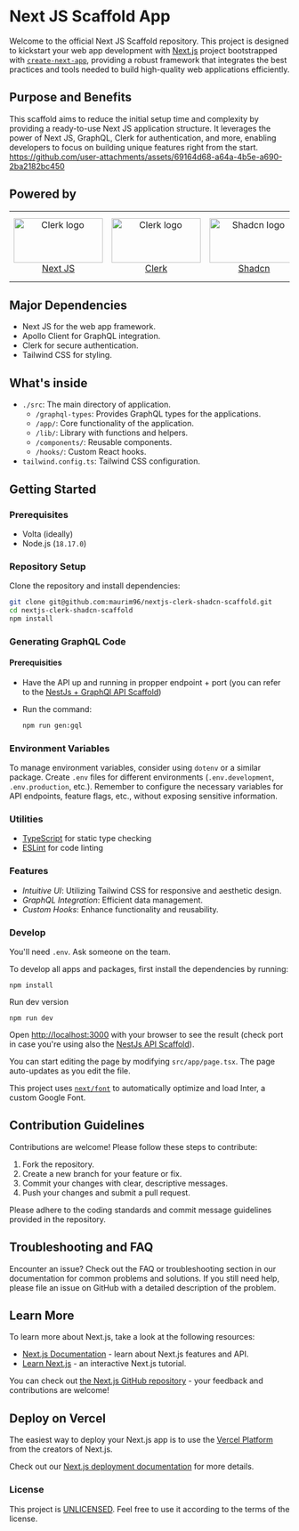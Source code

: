 
# Next JS Scaffold App

Welcome to the official Next JS Scaffold repository. This project is designed to kickstart your web app development with [Next.js](https://nextjs.org/) project bootstrapped with [`create-next-app`](https://github.com/vercel/next.js/tree/canary/packages/create-next-app), providing a robust framework that integrates the best practices and tools needed to build high-quality web applications efficiently.

## Purpose and Benefits

This scaffold aims to reduce the initial setup time and complexity by providing a ready-to-use Next JS application structure. It leverages the power of Next JS, GraphQL, Clerk for authentication,  and more, enabling developers to focus on building unique features right from the start.
https://github.com/user-attachments/assets/69164d68-a64a-4b5e-a690-2ba2182bc450

## Powered by

<p align="center">
  <table>
    <tr>
      <td align="center">
        <a href="https://nextjs.org/docs">
          <img src="https://github.com/user-attachments/assets/15df5a42-8da2-4796-8e20-066676f3e704" width="160" height="80" alt="Clerk logo"><br/>
          Next JS
        </a>
      </td>
      <td align="center">
        <a href="https://clerk.com/docs">
          <img src="https://github.com/maurim96/rn-expo-scaffold/assets/22548752/f2f691e0-c06f-45e8-96c8-580fa83a986e" width="160" height="80" alt="Clerk logo"><br/>
          Clerk
        </a>
      </td>
      <td align="center">
        <a href="https://ui.shadcn.com/">
          <img src="https://github.com/user-attachments/assets/69164d68-a64a-4b5e-a690-2ba2182bc450" width="160" height="80" alt="Shadcn logo"><br/>
          Shadcn
        </a>
      </td>
      <td align="center">
        <a href="https://www.apollographql.com/docs/react/">
          <img src="https://github.com/maurim96/rn-expo-scaffold/assets/22548752/87271779-89e3-4996-9e6b-020e3b42881e" width="160" height="80" alt="Apollo GraphQL logo"><br/>
          Apollo Client
        </a>
      </td>
      <td align="center">
        <a href="https://graphql.org/learn/">
          <img src="https://github.com/maurim96/rn-expo-scaffold/assets/22548752/8004d1a6-22d1-4b51-bf7e-4ff6be0b84ed" width="160" height="80" alt="GraphQL logo"><br/>
          GraphQL
        </a>
      </td>
      <td align="center">
        <a href="https://the-guild.dev/graphql/codegen">
          <img src="https://github.com/maurim96/rn-expo-scaffold/assets/22548752/b63a0abb-b4d0-4e24-a29a-50d218d5f747" width="140" height="80" alt="GraphQL logo"><br/>
          GraphQL CodeGen
        </a>
      </td>
    </tr>
  </table>
</p>


## Major Dependencies

- Next JS for the web app framework.
- Apollo Client for GraphQL integration.
- Clerk for secure authentication.
- Tailwind CSS for styling.

## What's inside

- `./src`: The main directory of application.
    - `/graphql-types`: Provides GraphQL types for the applications.
    - `/app/`: Core functionality of the application.
    - `/lib/`: Library with functions and helpers.
    - `/components/`: Reusable components.
    - `/hooks/`: Custom React hooks.
- `tailwind.config.ts`: Tailwind CSS configuration.


## Getting Started

### Prerequisites

- Volta (ideally)
- Node.js (`18.17.0`)

### Repository Setup

Clone the repository and install dependencies:

```bash
git clone git@github.com:maurim96/nextjs-clerk-shadcn-scaffold.git
cd nextjs-clerk-shadcn-scaffold
npm install
```

### Generating GraphQL Code

#### Prerequisities
- Have the API up and running in propper endpoint + port (you can refer to the [NestJs + GraphQl API Scaffold](https://github.com/maurim96/nestjs-graphql-scaffold))
- Run the command:

  ```bash
  npm run gen:gql
  ```


### Environment Variables

To manage environment variables, consider using `dotenv` or a similar package. Create `.env` files for different environments (`.env.development`, `.env.production`, etc.). Remember to configure the necessary variables for API endpoints, feature flags, etc., without exposing sensitive information.


### Utilities

- [TypeScript](https://www.typescriptlang.org/) for static type checking
- [ESLint](https://eslint.org/) for code linting

### Features

- _Intuitive UI_: Utilizing Tailwind CSS for responsive and aesthetic design.
- _GraphQL Integration_: Efficient data management.
- _Custom Hooks_: Enhance functionality and reusability.

### Develop

You'll need `.env`. Ask someone on the team.

To develop all apps and packages, first install the dependencies by running:

```
npm install
```

Run dev version

```
npm run dev
```

Open [http://localhost:3000](http://localhost:3000) with your browser to see the result (check port in case you're using also the [NestJs API Scaffold](https://github.com/maurim96/nestjs-graphql-scaffold)).

You can start editing the page by modifying `src/app/page.tsx`. The page auto-updates as you edit the file.

This project uses [`next/font`](https://nextjs.org/docs/basic-features/font-optimization) to automatically optimize and load Inter, a custom Google Font.

## Contribution Guidelines

Contributions are welcome! Please follow these steps to contribute:

1. Fork the repository.
2. Create a new branch for your feature or fix.
3. Commit your changes with clear, descriptive messages.
4. Push your changes and submit a pull request.

Please adhere to the coding standards and commit message guidelines provided in the repository.

## Troubleshooting and FAQ

Encounter an issue? Check out the FAQ or troubleshooting section in our documentation for common problems and solutions. If you still need help, please file an issue on GitHub with a detailed description of the problem.


## Learn More

To learn more about Next.js, take a look at the following resources:

- [Next.js Documentation](https://nextjs.org/docs) - learn about Next.js features and API.
- [Learn Next.js](https://nextjs.org/learn) - an interactive Next.js tutorial.

You can check out [the Next.js GitHub repository](https://github.com/vercel/next.js/) - your feedback and contributions are welcome!

## Deploy on Vercel

The easiest way to deploy your Next.js app is to use the [Vercel Platform](https://vercel.com/new?utm_medium=default-template&filter=next.js&utm_source=create-next-app&utm_campaign=create-next-app-readme) from the creators of Next.js.

Check out our [Next.js deployment documentation](https://nextjs.org/docs/deployment) for more details.

### License

This project is [UNLICENSED](LICENSE). Feel free to use it according to the terms of the license.
